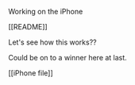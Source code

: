 Working on the iPhone

[[README]]

Let's see how this works??

Could be on to a winner here at last.

[[iPhone file]]